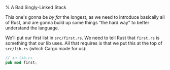 % A Bad Singly-Linked Stack

This one's gonna be *by far* the longest, as we need to introduce basically
all of Rust, and are gonna build up some things "the hard way" to better
understand the language.

We'll put our first list in `src/first.rs`. We need to tell Rust that `first.rs` is
something that our lib uses. All that requires is that we put this at the top of
`src/lib.rs` (which Cargo made for us):

```rust
// in lib.rs
pub mod first;
```

